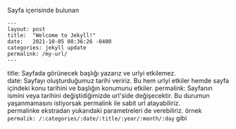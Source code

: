 
Sayfa içerisinde bulunan 

```
---
layout: post
title:  "Welcome to Jekyll!"
date:   2021-10-05 08:36:26 -0400
categories: jekyll update
permalink: /my-url/
---
```

title: Sayfada görünecek başlığı yazarız ve urlyi etkilemez.  
date: Sayfayı oluşturduğumuz tarihi veririz. Bu hem urlyi etkiler hemde sayfa içindeki konu tarihini ve başlığın konumunu etkiler.
permalink: Sayfanın ismini veya tarihini değiştidiğimizde url'side değişecektir. Bu durumun yaşanmamasını istiyorsak permalink ile sabit url atayabiliriz.  
permalinke ekstradan yukarıdaki parametreleri de verebiliriz. örnek `permalik: /:categories/:date/:title/:year/:month/:day` gibi
